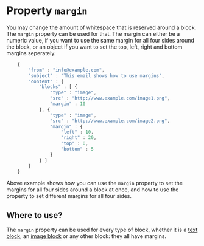 # Property `margin`

You may change the amount of whitespace that is reserved around a block.
The `margin` property can be used for that. The margin can either be
a numeric value, if you want to use the same margin for all four sides
around the block, or an object if you want to set the top, left, right
and bottom margins seperately.


````javascript
    {
        "from" : "info@example.com",
        "subject" : "This email shows how to use margins",
        "content" : {
            "blocks" : [ {
                "type" : "image",
                "src" : "http://www.example.com/image1.png",
                "margin" : 10
            }, {
                "type" : "image",
                "src" : "http://www.example.com/image2.png",
                "margin" : {
                    "left" : 10,
                    "right" : 20,
                    "top" : 0,
                    "bottom" : 5
                }
            } ]
        }
    }
````


Above example shows how you can use the `margin` property to set the margins
for all four sides around a block at once, and how to use the property
to set different margins for all four sides.


## Where to use?

The `margin` property can be used for every type of block, whether it is
a [text block](/copernica-docs:ResponsiveEmail/json/block-text), an [image block](/copernica-docs:ResponsiveEmail/json/block-image) or any other block: they all have margins.


